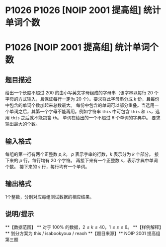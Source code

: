 # P1026 P1026 [NOIP 2001 提高组] 统计单词个数

# P1026 [NOIP 2001 提高组] 统计单词个数

## 题目描述

给出一个长度不超过 $200$ 的由小写英文字母组成的字母串（该字串以每行 $20$ 个字母的方式输入，且保证每行一定为 $20$ 个）。要求将此字母串分成
$k$ 份，且每份中包含的单词个数加起来总数最大。
每份中包含的单词可以部分重叠。当选用一个单词之后，其第一个字母不能再用。例如字符串 `this` 中可包含 `this` 和 `is`，选用 `this` 之后就不能包含
`th`。
单词在给出的一个不超过 $6$ 个单词的字典中。
要求输出最大的个数。

## 输入格式

每组的第一行有两个正整数 $p,k$。
$p$ 表示字串的行数，$k$ 表示分为 $k$ 个部分。
接下来的 $p$ 行，每行均有 $20$ 个字符。
再接下来有一个正整数 $s$，表示字典中单词个数。
接下来的 $s$ 行，每行均有一个单词。

## 输出格式

$1$个整数，分别对应每组测试数据的相应结果。

## 说明/提示

\*\*【数据范围】 \*\*
对于 $100\%$ 的数据，$2 \le k \le 40$，$1 \le s \le 6$。
\*\*【样例解释】\*\*
划分方案为 this / isabookyoua / reaoh
\*\*【题目来源】\*\*
NOIP 2001 提高组第三题
